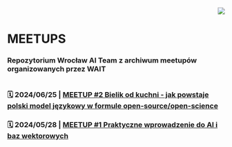 
<br>

<img align="right" src="https://visitor-badge.laobi.icu/badge?page_id=wait-wro.meetups"/>
<br>

# MEETUPS
### Repozytorium Wrocław AI Team z archiwum meetupów organizowanych przez WAIT

#

### 🗓️ 2024/06/25 | [MEETUP #2 Bielik od kuchni - jak powstaje polski model językowy w formule open-source/open-science](https://github.com/wait-wro/meetups/blob/main/meetups/002Meetup.md)

### 🗓️ 2024/05/28 | [MEETUP #1 Praktyczne wprowadzenie do AI i baz wektorowych](https://github.com/wait-wro/meetups/blob/main/meetups/001Meetup.md)
